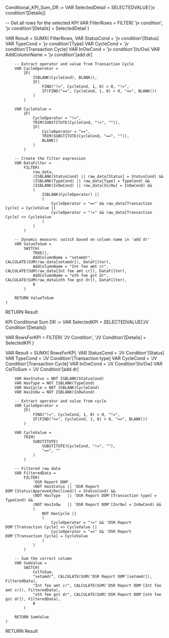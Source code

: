Conditional_KPI_Sum_DR :=
VAR SelectedDetail = SELECTEDVALUE('jv condition'[Details])

-- Get all rows for the selected KPI
VAR FilterRows =
    FILTER(
        'jv condition',
        'jv condition'[Details] = SelectedDetail
    )

VAR Result =
    SUMX(
        FilterRows,
        VAR StatusCond = 'jv condition'[Status]
        VAR TypeCond = 'jv condition'[Type]
        VAR CycleCond = 'jv condition'[Transaction Cycle]
        VAR InOwCond = 'jv condition'[In/Ow]
        VAR AddColumnName = 'jv condition'[add dr]

        -- Extract operator and value from Transaction Cycle
        VAR CycleOperator =
            IF(
                ISBLANK(CycleCond), BLANK(),
                IF(
                    FIND("!=", CycleCond, 1, 0) > 0, "!=",
                    IF(FIND("==", CycleCond, 1, 0) > 0, "==", BLANK())
                )
            )

        VAR CycleValue =
            IF(
                CycleOperator = "!=",
                TRIM(SUBSTITUTE(CycleCond, "!=", "")),
                IF(
                    CycleOperator = "==",
                    TRIM(SUBSTITUTE(CycleCond, "==", "")),
                    BLANK()
                )
            )

        -- Create the filter expression
        VAR DataFilter =
            FILTER(
                raw_data,
                (ISBLANK(StatusCond) || raw_data[Status] = StatusCond) &&
                (ISBLANK(TypeCond) || raw_data[Type] = TypeCond) &&
                (ISBLANK(InOwCond) || raw_data[In/Ow] = InOwCond) &&
                (
                    ISBLANK(CycleOperator) ||
                    (
                        CycleOperator = "==" && raw_data[Transaction Cycle] = CycleValue ||
                        CycleOperator = "!=" && raw_data[Transaction Cycle] <> CycleValue
                    )
                )
            )

        -- Dynamic measure: switch based on column name in 'add dr'
        VAR ValueToSum =
            SWITCH(
                TRUE(),
                AddColumnName = "setamdr", CALCULATE(SUM(raw_data[setamdr]), DataFilter),
                AddColumnName = "Int fee amt cr", CALCULATE(SUM(raw_data[Int fee amt cr]), DataFilter),
                AddColumnName = "oth fee gst dr", CALCULATE(SUM(raw_data[oth fee gst dr]), DataFilter),
                0
            )

        RETURN ValueToSum
    )

RETURN Result





KPI Conditional Sum DR :=
VAR SelectedKPI = SELECTEDVALUE('JV Condition'[Details])

VAR RowsForKPI =
    FILTER(
        'JV Condition',
        'JV Condition'[Details] = SelectedKPI
    )

VAR Result =
    SUMX(
        RowsForKPI,
        VAR StatusCond = 'JV Condition'[Status]
        VAR TypeCond = 'JV Condition'[Transaction type]
        VAR CycleCond = 'JV Condition'[Transaction Cycle]
        VAR InOwCond = 'JV Condition'[In/Ow]
        VAR ColToSum = 'JV Condition'[add dr]

        VAR HasStatus = NOT ISBLANK(StatusCond)
        VAR HasType = NOT ISBLANK(TypeCond)
        VAR HasCycle = NOT ISBLANK(CycleCond)
        VAR HasInOw = NOT ISBLANK(InOwCond)

        -- Extract operator and value from cycle
        VAR CycleOperator =
            IF(
                FIND("!=", CycleCond, 1, 0) > 0, "!=",
                IF(FIND("==", CycleCond, 1, 0) > 0, "==", BLANK())
            )

        VAR CycleValue =
            TRIM(
                SUBSTITUTE(
                    SUBSTITUTE(CycleCond, "!=", ""),
                    "==", ""
                )
            )

        -- Filtered raw data
        VAR FilteredData =
            FILTER(
                'DSR Report DOM',
                (NOT HasStatus || 'DSR Report DOM'[Status(Approved/Declined)] = StatusCond) &&
                (NOT HasType   || 'DSR Report DOM'[Transaction type] = TypeCond) &&
                (NOT HasInOw   || 'DSR Report DOM'[In/Ow] = InOwCond) &&
                (
                    NOT HasCycle ||
                    (
                        CycleOperator = "!=" && 'DSR Report DOM'[Transaction Cycle] <> CycleValue ||
                        CycleOperator = "==" && 'DSR Report DOM'[Transaction Cycle] = CycleValue
                    )
                )
            )

        -- Sum the correct column
        VAR SumValue =
            SWITCH(
                ColToSum,
                "setamdr", CALCULATE(SUM('DSR Report DOM'[setamdr]), FilteredData),
                "Int fee amt cr", CALCULATE(SUM('DSR Report DOM'[Int fee amt cr]), FilteredData),
                "oth fee gst dr", CALCULATE(SUM('DSR Report DOM'[oth fee gst dr]), FilteredData),
                0
            )

        RETURN SumValue
    )

RETURN Result

